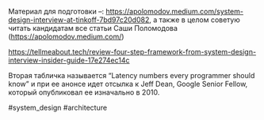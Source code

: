 Материал для подготовки –: https://apolomodov.medium.com/system-design-interview-at-tinkoff-7bd97c20d082, а также в целом советую читать кандидатам все статьи Саши Поломодова (https://apolomodov.medium.com/)

https://tellmeabout.tech/review-four-step-framework-from-system-design-interview-insider-guide-17e274ec14c

Вторая табличка называется “Latency numbers every programmer should know” и при ее анонсе идет отсылка к Jeff Dean, Google Senior Fellow, который опубликовал ее изначально в 2010.

#system_design #architecture